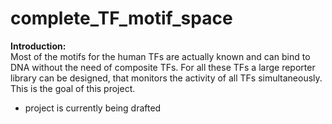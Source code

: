 # complete_TF_motif_space

**Introduction:**\
Most of the motifs for the human TFs are actually known and can bind to DNA without the need of composite TFs. For all these TFs a large reporter library can be designed, that monitors the activity of all TFs simultaneously. This is the goal of this project.

- project is currently being drafted
